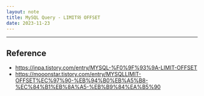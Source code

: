 ```yaml
---
layout: note
title: MySQL Query - LIMIT와 OFFSET
date: 2023-11-23
---
```









---




## Reference

- <https://inpa.tistory.com/entry/MYSQL-%F0%9F%93%9A-LIMIT-OFFSET>
- <https://mooonstar.tistory.com/entry/MYSQLLIMIT-OFFSET%EC%97%90-%EB%94%B0%EB%A5%B8-%EC%84%B1%EB%8A%A5-%EB%B9%84%EA%B5%90>
